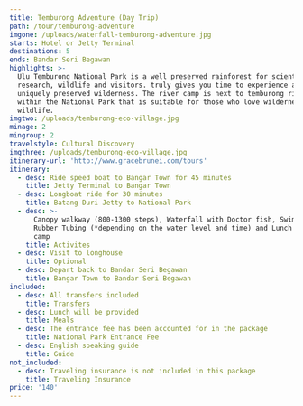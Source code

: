 ```yaml
---
title: Temburong Adventure (Day Trip)
path: /tour/temburong-adventure
imgone: /uploads/waterfall-temburong-adventure.jpg
starts: Hotel or Jetty Terminal
destinations: 5
ends: Bandar Seri Begawan
highlights: >-
  Ulu Temburong National Park is a well preserved rainforest for scientific
  research, wildlife and visitors. truly gives you time to experience and enjoy
  uniquely preserved wilderness. The river camp is next to temburong river
  within the National Park that is suitable for those who love wilderness and
  wildlife.
imgtwo: /uploads/temburong-eco-village.jpg
minage: 2
mingroup: 2
travelstyle: Cultural Discovery
imgthree: /uploads/temburong-eco-village.jpg
itinerary-url: 'http://www.gracebrunei.com/tours'
itinerary:
  - desc: Ride speed boat to Bangar Town for 45 minutes
    title: Jetty Terminal to Bangar Town
  - desc: Longboat ride for 30 minutes
    title: Batang Duri Jetty to National Park
  - desc: >-
      Canopy walkway (800-1300 steps), Waterfall with Doctor fish, Swimming,
      Rubber Tubing (*depending on the water level and time) and Lunch at base
      camp
    title: Activites
  - desc: Visit to longhouse
    title: Optional
  - desc: Depart back to Bandar Seri Begawan
    title: Bangar Town to Bandar Seri Begawan
included:
  - desc: All transfers included
    title: Transfers
  - desc: Lunch will be provided
    title: Meals
  - desc: The entrance fee has been accounted for in the package
    title: National Park Entrance Fee
  - desc: English speaking guide
    title: Guide
not_included:
  - desc: Traveling insurance is not included in this package
    title: Traveling Insurance
price: '140'
---
```


